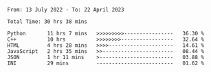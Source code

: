 <!--START_SECTION:waka-->

```text
From: 13 July 2022 - To: 22 April 2023

Total Time: 30 hrs 38 mins

Python       11 hrs 7 mins   >>>>>>>>>----------------   36.30 %
C++          10 hrs          >>>>>>>>-----------------   32.64 %
HTML         4 hrs 28 mins   >>>>---------------------   14.61 %
JavaScript   2 hrs 35 mins   >>-----------------------   08.44 %
JSON         1 hr 11 mins    >------------------------   03.88 %
INI          29 mins         -------------------------   01.62 %
```

<!--END_SECTION:waka-->

<!---
yvanlok/yvanlok is a ✨ special ✨ repository because its `README.md` (this file) appears on your GitHub profile.
You can click the Preview link to take a look at your changes.
--->
